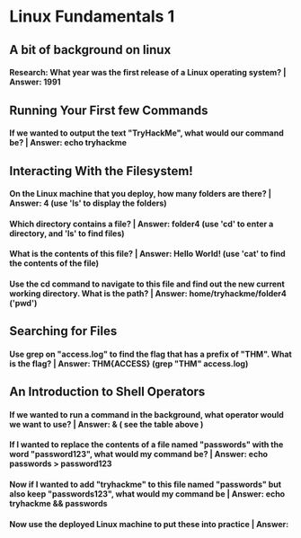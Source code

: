 # Linux Fundamentals 1


## A bit of background on linux
#### Research: What year was the first release of a Linux operating system? | Answer: 1991

## Running Your First few Commands
#### If we wanted to output the text "TryHackMe", what would our command be? | Answer: echo tryhackme

## Interacting With the Filesystem!
#### On the Linux machine that you deploy, how many folders are there? | Answer: 4 (use 'ls' to display the folders)
#### Which directory contains a file? | Answer: folder4 (use 'cd' to enter a directory, and 'ls' to find files)
#### What is the contents of this file? | Answer: Hello World! (use 'cat' to find the contents of the file)
#### Use the cd command to navigate to this file and find out the new current working directory. What is the path? | Answer: home/tryhackme/folder4 ('pwd')

## Searching for Files
#### Use grep on "access.log" to find the flag that has a prefix of "THM". What is the flag? | Answer: THM{ACCESS} (grep "THM" access.log)

## An Introduction to Shell Operators
#### If we wanted to run a command in the background, what operator would we want to use? | Answer: & ( see the table above )
#### If I wanted to replace the contents of a file named "passwords" with the word "password123", what would my command be? | Answer: echo passwords > password123
#### Now if I wanted to add "tryhackme" to this file named "passwords" but also keep "passwords123", what would my command be | Answer: echo tryhackme && passwords
#### Now use the deployed Linux machine to put these into practice | Answer:
